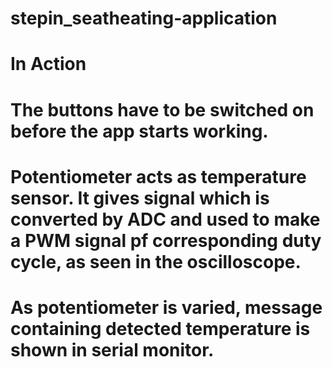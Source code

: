 # stepin_seatheating-application
#  In Action

# The buttons have to be switched on before the app starts working.
# Potentiometer acts as temperature sensor. It gives signal which is converted by ADC and used to make a PWM signal pf corresponding duty cycle, as seen in the oscilloscope.
# As potentiometer is varied, message containing detected temperature is shown in serial monitor.

